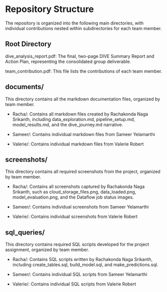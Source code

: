 # Repository Structure
The repository is organized into the following main directories, with individual contributions nested within subdirectories for each team member.
 
## Root Directory
 
dive_analysis_report.pdf: The final, two-page DIVE Summary Report and Action Plan, representing the consolidated group deliverable.
 
team_contribution.pdf: This file lists the contributions of each team member. 
 
 
## documents/
This directory contains all the markdown documentation files, organized by team member.
 
* Racha/: Contains all markdown files created by Rachakonda Naga Srikanth, including data_exploration.md, pipeline_setup.md, model_results.md, and the dive_journey.md narrative.
 
* Sameer/: Contains individual markdown files from Sameer Yelamarthi
 
* Valerie/: Contains individual markdown files from Valerie Robert
 
## screenshots/
This directory contains all required screenshots from the project, organized by team member.
 
* Racha/: Contains all screenshots captured by Rachakonda Naga Srikanth, such as cloud_storage_files.png, data_loaded.png, model_evaluation.png, and the Dataflow job status images.
 
* Sameer/: Contains individual screenshots from Sameer Yelamarthi
 
* Valerie/: Contains individual screenshots from Valerie Robert
 
## sql_queries/
This directory contains required SQL scripts developed for the project assignment, organized by team member.
 
* Racha/: Contains SQL scripts written by Rachakonda Naga Srikanth, including create_tables.sql, build_model.sql, and make_predictions.sql.
 
* Sameer/: Contains individual SQL scripts from Sameer Yelamarthi
 
* Valerie/: Contains individual SQL scripts from Valerie Robert
